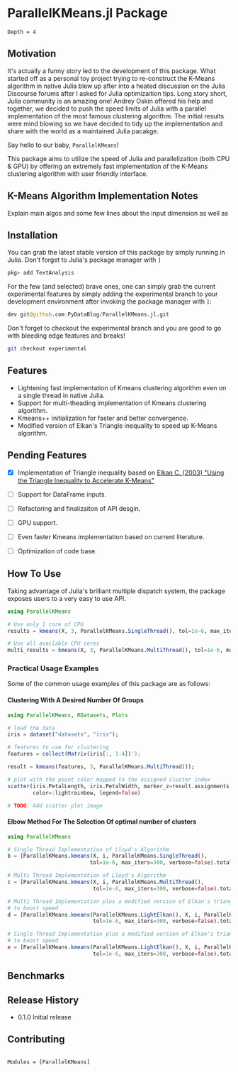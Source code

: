 # ParallelKMeans.jl Package

```@contents
Depth = 4
```

## Motivation
It's actually a funny story led to the development of this package.
What started off as a personal toy project trying to re-construct the K-Means algorithm in  native Julia blew up after into a heated discussion on the Julia Discourse forums after I asked for Julia optimizaition tips. Long story short, Julia community is an amazing one! Andrey Oskin offered his help and together, we decided to push the speed limits of Julia with a parallel implementation of the most famous clustering algorithm. The initial results were mind blowing so we have decided to tidy up the implementation and share with the world as a maintained Julia pacakge. 

Say hello to our baby, `ParallelKMeans`!

This package aims to utilize the speed of Julia and parallelization (both CPU & GPU) by offering an extremely fast implementation of the K-Means clustering algorithm with user friendly interface.


## K-Means Algorithm Implementation Notes
Explain main algos and some few lines about the input dimension as well as 

## Installation
You can grab the latest stable version of this package by simply running in Julia.
Don't forget to Julia's package manager with `]`

```julia
pkg> add TextAnalysis
```

For the few (and selected) brave ones, one can simply grab the current experimental features by simply adding the experimental branch to your development environment after invoking the package manager with `]`:

```julia
dev git@github.com:PyDataBlog/ParallelKMeans.jl.git
```

Don't forget to checkout the experimental branch and you are good to go with bleeding edge features and breaks!
```bash
git checkout experimental
```

## Features
- Lightening fast implementation of Kmeans clustering algorithm even on a single thread in native Julia.
- Support for multi-theading implementation of Kmeans clustering algorithm.
- Kmeans++ initialization for faster and better convergence.
- Modified version of Elkan's Triangle inequality to speed up K-Means algorithm.


## Pending Features
- [X] Implementation of Triangle inequality based on [Elkan C. (2003) "Using the Triangle Inequality to Accelerate
K-Means"](https://www.aaai.org/Papers/ICML/2003/ICML03-022.pdf)
- [ ] Support for DataFrame inputs.
- [ ] Refactoring and finalizaiton of API desgin.
- [ ] GPU support.
- [ ] Even faster Kmeans implementation based on current literature.
- [ ] Optimization of code base.


## How To Use
Taking advantage of Julia's brilliant multiple dispatch system, the package exposes users to a very easy to use API.

```julia
using ParallelKMeans

# Use only 1 core of CPU
results = kmeans(X, 3, ParallelKMeans.SingleThread(), tol=1e-6, max_iters=300)

# Use all available CPU cores
multi_results = kmeans(X, 3, ParallelKMeans.MultiThread(), tol=1e-6, max_iters=300)
```

### Practical Usage Examples
Some of the common usage examples of this package are as follows:

#### Clustering With A Desired Number Of Groups

```julia 
using ParallelKMeans, RDatasets, Plots

# load the data
iris = dataset("datasets", "iris"); 

# features to use for clustering
features = collect(Matrix(iris[:, 1:4])'); 

result = kmeans(features, 3, ParallelKMeans.MultiThread()); 

# plot with the point color mapped to the assigned cluster index
scatter(iris.PetalLength, iris.PetalWidth, marker_z=result.assignments,
        color=:lightrainbow, legend=false)

# TODO: Add scatter plot image
```

#### Elbow Method For The Selection Of optimal number of clusters
```julia
using ParallelKMeans

# Single Thread Implementation of Lloyd's Algorithm
b = [ParallelKMeans.kmeans(X, i, ParallelKMeans.SingleThread(),
                          tol=1e-6, max_iters=300, verbose=false).totalcost for i = 2:10]

# Multi Thread Implementation of Lloyd's Algorithm
c = [ParallelKMeans.kmeans(X, i, ParallelKMeans.MultiThread(), 
                           tol=1e-6, max_iters=300, verbose=false).totalcost for i = 2:10]

# Multi Thread Implementation plus a modified version of Elkan's triangiulity of inequaltiy
# to boost speed
d = [ParallelKMeans.kmeans(ParallelKMeans.LightElkan(), X, i, ParallelKMeans.MultiThread(),
                           tol=1e-6, max_iters=300, verbose=false).totalcost for i = 2:10]

# Single Thread Implementation plus a modified version of Elkan's triangiulity of inequaltiy
# to boost speed
e = [ParallelKMeans.kmeans(ParallelKMeans.LightElkan(), X, i, ParallelKMeans.SingleThread(),
                           tol=1e-6, max_iters=300, verbose=false).totalcost for i = 2:10]
```


## Benchmarks


## Release History 
- 0.1.0 Initial release


## Contributing


```@index
```

```@autodocs
Modules = [ParallelKMeans]
```
